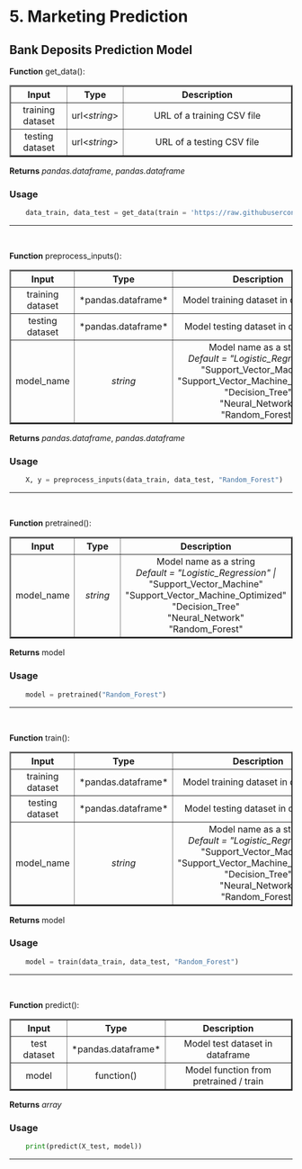 # 5. Marketing Prediction

## Bank Deposits Prediction Model

**Function** get_data():

<table border="2" cellpadding="2" cellspacing="2" width="100%">
    <tr><th width="20%">Input</th>
    <th width="20%">Type</th>
    <th>Description</th></tr>
    <tr><td style="text-align:center">training dataset</td>
    <td style="text-align:center">url<<i>string</i>></td>
    <td style="text-align:center">URL of a training CSV file</td></tr>
    <tr><td style="text-align:center">testing dataset</td>
    <td style="text-align:center">url<<i>string</i>></td>
    <td style="text-align:center">URL of a testing CSV file</td></tr>
</table>

**Returns** *pandas.dataframe*, *pandas.dataframe*

### Usage

```python
    data_train, data_test = get_data(train = 'https://raw.githubusercontent.com/../banking_dataset_train.csv', test = 'https://raw.githubusercontent.com/../banking_dataset_test.csv')
```   

<hr><br>

**Function** preprocess_inputs():

<table border="2" cellpadding="2" cellspacing="2" width="100%">
    <tr><th width="20%">Input</th>
    <th width="20%">Type</th>
    <th>Description</th></tr>
    <tr><td style="text-align:center">training dataset</td>
    <td style="text-align:center">*pandas.dataframe*</td>
    <td style="text-align:center">Model training dataset in dataframe</td></tr>
    <tr><td style="text-align:center">testing dataset</td>
    <td style="text-align:center">*pandas.dataframe*</td>
    <td style="text-align:center">Model testing dataset in dataframe</td></tr>
    <tr><td style="text-align:center">model_name</td>
    <td style="text-align:center"><i>string</i></td>
    <td style="text-align:center">Model name as a string <br><i>Default = "Logistic_Regression" | </i><br>
    "Support_Vector_Machine"<br>"Support_Vector_Machine_Optimized"<br>"Decision_Tree"<br>"Neural_Network"<br>
    "Random_Forest"</td></tr>
</table>

**Returns** *pandas.dataframe*, *pandas.dataframe*

### Usage

```python
    X, y = preprocess_inputs(data_train, data_test, "Random_Forest")
```   

<hr><br>

**Function** pretrained():

<table border="2" cellpadding="2" cellspacing="2" width="100%">
    <tr><th width="20%">Input</th>
    <th width="20%">Type</th>
    <th>Description</th></tr>
    <tr><td style="text-align:center">model_name</td>
    <td style="text-align:center"><i>string</i></td>
    <td style="text-align:center">Model name as a string <br><i>Default = "Logistic_Regression" | </i><br>
    "Support_Vector_Machine"<br>"Support_Vector_Machine_Optimized"<br>"Decision_Tree"<br>"Neural_Network"<br>
    "Random_Forest"</td></tr>
</table>

**Returns** model

### Usage

```python
    model = pretrained("Random_Forest")
```   

<hr><br>

**Function** train():

<table border="2" cellpadding="2" cellspacing="2" width="100%">
    <tr><th width="20%">Input</th>
    <th width="20%">Type</th>
    <th>Description</th></tr>
    <tr><td style="text-align:center">training dataset</td>
    <td style="text-align:center">*pandas.dataframe*</td>
    <td style="text-align:center">Model training dataset in dataframe</td></tr>
    <tr><td style="text-align:center">testing dataset</td>
    <td style="text-align:center">*pandas.dataframe*</td>
    <td style="text-align:center">Model testing dataset in dataframe</td></tr>
    <tr><td style="text-align:center">model_name</td>
    <td style="text-align:center"><i>string</i></td>
    <td style="text-align:center">Model name as a string <br><i>Default = "Logistic_Regression" | </i><br>
    "Support_Vector_Machine"<br>"Support_Vector_Machine_Optimized"<br>"Decision_Tree"<br>"Neural_Network"<br>
    "Random_Forest"</td></tr>
</table>

**Returns** model

### Usage

```python
    model = train(data_train, data_test, "Random_Forest")
```

<hr><br>

**Function** predict():

<table border="2" cellpadding="2" cellspacing="2" width="100%">
    <tr><th width="20%">Input</th>
    <th width="20%">Type</th>
    <th>Description</th></tr>
    <tr><td style="text-align:center">test dataset</td>
    <td style="text-align:center">*pandas.dataframe*</td>
    <td style="text-align:center">Model test dataset in dataframe</td></tr>
    <tr><td style="text-align:center">model</td>
    <td style="text-align:center">function()</td>
    <td style="text-align:center">Model function from pretrained / train</td></tr>
</table>

**Returns** <i>array</i>

### Usage

```python
    print(predict(X_test, model))
```

<hr><br>

